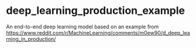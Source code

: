 # deep_learning_production_example
An end-to-end deep learning model based on an example from https://www.reddit.com/r/MachineLearning/comments/m0ew90/d_deep_learning_in_production/
